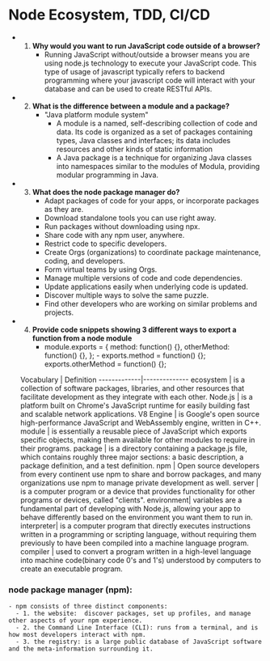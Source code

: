 # Node Ecosystem, TDD, CI/CD

 - 1. **Why would you want to run JavaScript code outside of a browser?**
       - Running JavaScript without/outside a browser means you are using node.js technology to execute your JavaScript code. This type of usage of javascript typically refers to backend programming where your javascript code will interact with your database and can be used to create RESTful APIs.

 - 2. **What is the difference between a module and a package?**
       - "Java platform module system" 
         - A module is a named, self-describing collection of code and data. Its code is organized as a set of packages containing types, Java classes and interfaces; its data includes resources and other kinds of static information
         - A Java package is a technique for organizing Java classes into namespaces similar to the modules of Modula, providing modular programming in Java.

 - 3. **What does the node package manager do?**
       - Adapt packages of code for your apps, or incorporate packages as they are.
       - Download standalone tools you can use right away.
       - Run packages without downloading using npx.
       - Share code with any npm user, anywhere.
       - Restrict code to specific developers.
       - Create Orgs (organizations) to coordinate package maintenance, coding, and developers.
       - Form virtual teams by using Orgs.
       - Manage multiple versions of code and code dependencies.
       - Update applications easily when underlying code is updated.
       - Discover multiple ways to solve the same puzzle.
       - Find other developers who are working on similar problems and projects.

 - 4. **Provide code snippets showing 3 different ways to export a function from a node module**
       - module.exports = {
    method: function() {},
    otherMethod: function() {},
};    - exports.method = function() {};
exports.otherMethod = function() {};




 
   Vocabulary |  Definition
 -------------|--------------
   ecosystem  | is a collection of software packages, libraries, and other resources that facilitate development as they integrate                        with each other. 
   Node.js    | is a platform built on Chrome's JavaScript runtime for easily building fast and scalable network applications.
   V8 Engine  | is Google's open source high-performance JavaScript and WebAssembly engine, written in C++. 
   module     | is essentially a reusable piece of JavaScript which exports specific objects, making them available for other modules                    to require in their programs.
   package    | is a directory containing a package.js file, which contains roughly three major sections: a basic description, a                          package definition, and a test definition.
   npm        | Open source developers from every continent use npm to share and borrow packages, and many organizations use npm to                      manage private development as well.
   server     | is a computer program or a device that provides functionality for other programs or devices, called "clients".
   environment| variables are a fundamental part of developing with Node.js, allowing your app to behave differently based on the                        environment you want them to run in. 
   interpreter| is a computer program that directly executes instructions written in a programming or scripting language, without                        requiring them previously to have been compiled into a machine language program.
   compiler   | used to convert a program written in a high-level language into machine code(binary code 0's and 1's) understood by                      computers to create an executable program.
  


  ### node package manager (npm):
    - npm consists of three distinct components:
      - 1. the website:  discover packages, set up profiles, and manage other aspects of your npm experience.
      - 2. the Command Line Interface (CLI): runs from a terminal, and is how most developers interact with npm.
      - 3. the registry: is a large public database of JavaScript software and the meta-information surrounding it.
  



